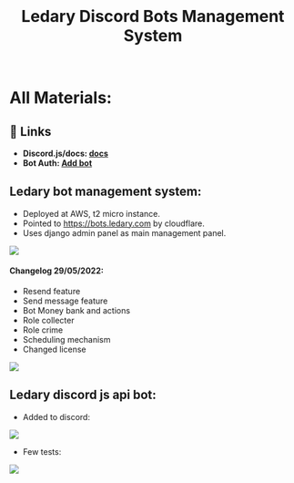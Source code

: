 <br/>
  <h1 align="center">
    Ledary Discord Bots Management System
  </h1>
  
<br/>

# All Materials:

## 🔗 Links
- **Discord.js/docs: [docs](https://github.com/discordjs/discord.js)**
- **Bot Auth: [Add bot](https://discord.com/api/oauth2/authorize?client_id=829045896406630432&permissions=2148001856&scope=bot)**

## Ledary bot management system:
- Deployed at AWS, t2 micro instance.
- Pointed to https://bots.ledary.com by cloudflare.
- Uses django admin panel as main management panel.
<img src="https://img001.prntscr.com/file/img001/SZPKJA6HRLSYAGD0QoG5GA.png"/>

#### Changelog 29/05/2022:
  - Resend feature
  - Send message feature
  - Bot Money bank and actions
  - Role collecter
  - Role crime
  - Scheduling mechanism
  - Changed license
<img src="https://img001.prntscr.com/file/img001/W9tT6l7bTnKqlOZr8BknbQ.png"/>


## Ledary discord js api bot:
- Added to discord:
<img src="https://image.prntscr.com/image/Z63-NH-IT_KFN_ZH7uEhXQ.png"/>

- Few tests:

<img src="https://image.prntscr.com/image/osD9wqLtRBCymzKRhl6rNQ.png"/>
